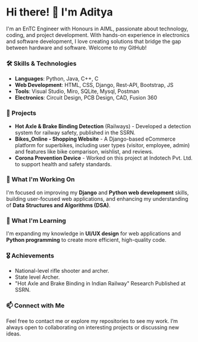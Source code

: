# Hi there! 👋 I'm Aditya

I'm an EnTC Engineer with Honours in AIML, passionate about technology, coding, and project development. With hands-on experience in electronics and software development, I love creating solutions that bridge the gap between hardware and software. Welcome to my GitHub!

### 🛠 Skills & Technologies
- **Languages**: Python, Java, C++, C
- **Web Development**: HTML, CSS, Django, Rest-API, Bootstrap, JS
- **Tools**: Visual Studio, Miro, SQLite, Mysql, Postman
- **Electronics**: Circuit Design, PCB Design, CAD, Fusion 360

### 🔧 Projects
- **Hot Axle & Brake Binding Detection** (Railways) - Developed a detection system for railway safety, published in the SSRN.
- **Bikes_Online - Shopping Website** - A Django-based eCommerce platform for superbikes, including user types (visitor, employee, admin) and features like bike comparison, wishlist, and reviews.
- **Corona Prevention Device** - Worked on this project at Indotech Pvt. Ltd. to support health and safety standards.

### 🎯 What I'm Working On
I'm focused on improving my **Django** and **Python web development** skills, building user-focused web applications, and enhancing my understanding of **Data Structures and Algorithms (DSA)**.

### 🌱 What I'm Learning
I'm expanding my knowledge in **UI/UX design** for web applications and **Python programming** to create more efficient, high-quality code.

### 🎖 Achievements
- National-level rifle shooter and archer.
- State level Archer.
- "Hot Axle and Brake Binding in Indian Railway" Research Published at SSRN.

### 📫 Connect with Me
Feel free to contact me or explore my repositories to see my work. I’m always open to collaborating on interesting projects or discussing new ideas.

<!--
**Aditya00712/Aditya00712** is a ✨ _special_ ✨ repository because its `README.md` (this file) appears on your GitHub profile.

Here are some ideas to get you started:

- 🔭 I’m currently working on ...
- 🌱 I’m currently learning ...
- 👯 I’m looking to collaborate on ...
- 🤔 I’m looking for help with ...
- 💬 Ask me about ...
- 📫 How to reach me: ...
- 😄 Pronouns: ...
- ⚡ Fun fact: ...
-->
